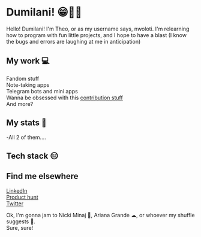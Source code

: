 # Dumilani! 😁👋🏾

Hello! Dumilani! I'm Theo, or as my username says, nwoloti. I'm relearning how to program with fun little projects, and I hope to have a blast (I know the bugs and errors are laughing at me in anticipation)
 
## My work 💻
 
 Fandom stuff<br>
 Note-taking apps<br>
 Telegram bots and mini apps<br>
 Wanna be obsessed with this [contribution stuff](https://github.com/firstcontributions/first-contributions)<br>
 And more? 

## My stats 🔢

-All 2 of them....
 
## Tech stack 😑


## Find me elsewhere
[LinkedIn](linkedin.com/in/theomasunga)<br>
[Product hunt](producthunt.com/nwoloti)<br>
[Twitter](x.com/nwoloti)

 Ok, I'm gonna jam to Nicki Minaj 👑, Ariana Grande ☁, or whoever my shuffle suggests 🔀.<br>
 Sure, sure!
